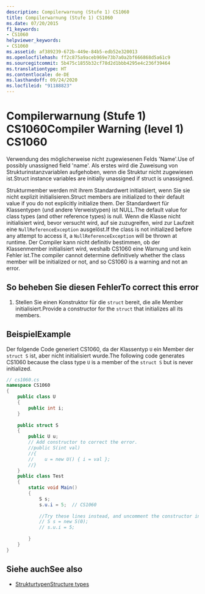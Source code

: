 ```yaml
---
description: Compilerwarnung (Stufe 1) CS1060
title: Compilerwarnung (Stufe 1) CS1060
ms.date: 07/20/2015
f1_keywords:
- CS1060
helpviewer_keywords:
- CS1060
ms.assetid: af389239-672b-449e-84b5-edb52e320013
ms.openlocfilehash: ff2c875a9aceb969e73b7a0a2bf666868d5a61c9
ms.sourcegitcommit: 5b475c1855b32cf78d2d1bbb4295e4c236f39464
ms.translationtype: HT
ms.contentlocale: de-DE
ms.lasthandoff: 09/24/2020
ms.locfileid: "91188823"
---
```

# <a name="compiler-warning-level-1-cs1060"></a><span data-ttu-id="c3faa-103">Compilerwarnung (Stufe 1) CS1060</span><span class="sxs-lookup"><span data-stu-id="c3faa-103">Compiler Warning (level 1) CS1060</span></span>

<span data-ttu-id="c3faa-104">Verwendung des möglicherweise nicht zugewiesenen Felds 'Name'.</span><span class="sxs-lookup"><span data-stu-id="c3faa-104">Use of possibly unassigned field 'name'.</span></span> <span data-ttu-id="c3faa-105">Als erstes wird die Zuweisung von Strukturinstanzvariablen aufgehoben, wenn die Struktur nicht zugewiesen ist.</span><span class="sxs-lookup"><span data-stu-id="c3faa-105">Struct instance variables are initially unassigned if struct is unassigned.</span></span>  
  
 <span data-ttu-id="c3faa-106">Strukturmember werden mit ihrem Standardwert initialisiert, wenn Sie sie nicht explizit initialisieren.</span><span class="sxs-lookup"><span data-stu-id="c3faa-106">Struct members are initialized to their default value if you do not explicitly initialize them.</span></span> <span data-ttu-id="c3faa-107">Der Standardwert für Klassentypen (und andere Verweistypen) ist NULL.</span><span class="sxs-lookup"><span data-stu-id="c3faa-107">The default value for class types (and other reference types) is null.</span></span> <span data-ttu-id="c3faa-108">Wenn die Klasse nicht initialisiert wird, bevor versucht wird, auf sie zuzugreifen, wird zur Laufzeit eine `NullReferenceException` ausgelöst.</span><span class="sxs-lookup"><span data-stu-id="c3faa-108">If the class is not initialized before any attempt to access it, a `NullReferenceException` will be thrown at runtime.</span></span> <span data-ttu-id="c3faa-109">Der Compiler kann nicht definitiv bestimmen, ob der Klassenmember initialisiert wird, weshalb CS1060 eine Warnung und kein Fehler ist.</span><span class="sxs-lookup"><span data-stu-id="c3faa-109">The compiler cannot determine definitively whether the class member will be initialized or not, and so CS1060 is a warning and not an error.</span></span>  
  
## <a name="to-correct-this-error"></a><span data-ttu-id="c3faa-110">So beheben Sie diesen Fehler</span><span class="sxs-lookup"><span data-stu-id="c3faa-110">To correct this error</span></span>  
  
1. <span data-ttu-id="c3faa-111">Stellen Sie einen Konstruktor für die `struct` bereit, die alle Member initialisiert.</span><span class="sxs-lookup"><span data-stu-id="c3faa-111">Provide a constructor for the `struct` that initializes all its members.</span></span>  
  
## <a name="example"></a><span data-ttu-id="c3faa-112">Beispiel</span><span class="sxs-lookup"><span data-stu-id="c3faa-112">Example</span></span>  

 <span data-ttu-id="c3faa-113">Der folgende Code generiert CS1060, da der Klassentyp `U` ein Member der `struct S` ist, aber nicht initialisiert wurde.</span><span class="sxs-lookup"><span data-stu-id="c3faa-113">The following code generates CS1060 because the class type `U` is a member of the `struct S` but is never initialized.</span></span>  
  
```csharp  
// cs1060.cs  
namespace CS1060  
{
    public class U  
    {  
        public int i;  
    }  
  
    public struct S  
    {  
        public U u;  
        // Add constructor to correct the error.  
        //public S(int val)  
        //{  
        //    u = new U() { i = val };  
        //}  
    }  
    public class Test  
    {  
        static void Main()  
        {  
            S s;  
            s.u.i = 5;  // CS1060  
  
            //Try these lines instead, and uncomment the constructor in S  
            // S s = new S(0);  
            // s.u.i = 5;  
  
        }  
    }
}  
```  
  
## <a name="see-also"></a><span data-ttu-id="c3faa-114">Siehe auch</span><span class="sxs-lookup"><span data-stu-id="c3faa-114">See also</span></span>

- [<span data-ttu-id="c3faa-115">Strukturtypen</span><span class="sxs-lookup"><span data-stu-id="c3faa-115">Structure types</span></span>](../builtin-types/struct.md)
